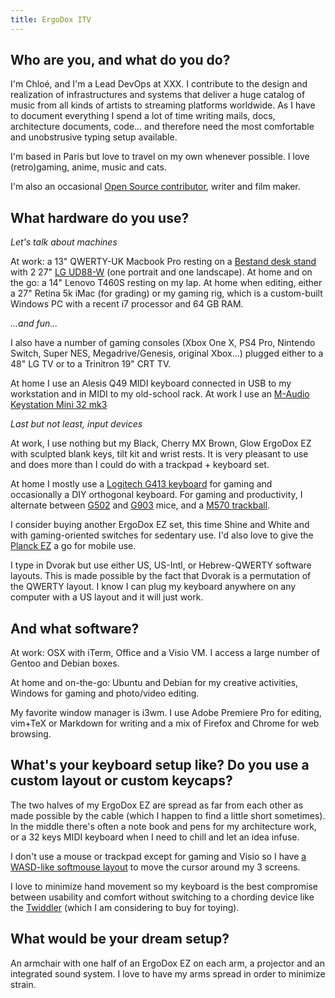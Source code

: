 ```yaml
---
title: ErgoDox ITV
---
```


## Who are you, and what do you do?

I'm Chloé, and I'm a Lead DevOps at XXX. I contribute to the design and realization of infrastructures and systems that deliver a huge catalog of music from all kinds of artists to streaming platforms worldwide. As I have to document everything I spend a lot of time writing mails, docs, architecture documents, code... and therefore need the most comfortable and unobstrusive typing setup available.

I'm based in Paris but love to travel on my own whenever possible. I love (retro)gaming, anime, music and cats.

I'm also an occasional [Open Source contributor](https://www.github.com/ChloeTigre), writer and film maker.

## What hardware do you use?

*Let's talk about machines*

At work: a 13" QWERTY-UK Macbook Pro resting on a [Bestand desk stand](http://ibestand.com/product/Laptop_Stand-9.html) with 2 27" [LG UD88-W](https://www.lg.com/fr/moniteurs/lg-27UD88-moniteur-ips-4k-27-pouces) (one portrait and one landscape).
At home and on the go: a 14" Lenovo T460S resting on my lap.
At home when editing, either a 27" Retina 5k iMac (for grading) or my gaming rig, which is a custom-built Windows PC with a recent i7 processor and 64 GB RAM.

*...and fun...*

I also have a number of gaming consoles (Xbox One X, PS4 Pro, Nintendo Switch, Super NES, Megadrive/Genesis, original Xbox...) plugged either to a 48" LG TV or to a Trinitron 19" CRT TV.

At home I use an Alesis Q49 MIDI keyboard connected in USB to my workstation and in MIDI to my old-school rack. At work I use an [M-Audio Keystation Mini 32 mk3](https://www.m-audio.com/keystation-mini32-mk3)

*Last but not least, input devices*

At work, I use nothing but my Black, Cherry MX Brown, Glow ErgoDox EZ with sculpted blank keys, tilt kit and wrist rests. It is very pleasant to use and does more than I could do with a trackpad + keyboard set.

At home I mostly use a [Logitech G413 keyboard](https://www.logitechg.com/en-us/products/gaming-keyboards/g413-mechanical-gaming-keyboard.html) for gaming and occasionally a DIY orthogonal keyboard. For gaming and productivity, I alternate between [G502](https://support.logitech.com/en_us/product/g502-proteus-spectrum-rgb-gaming-mouse) and [G903](https://www.logitechg.com/en-us/products/gaming-mice/g903-hero-wireless-gaming-mouse.html) mice, and a [M570 trackball](https://www.logitech.com/en-us/product/wireless-trackball-m570).

I consider buying another ErgoDox EZ set, this time Shine and White and with gaming-oriented switches for sedentary use. I'd also love to give the [Planck EZ](https://ergodox-ez.com/pages/customize-planck) a go for mobile use.

I type in Dvorak but use either US, US-Intl, or Hebrew-QWERTY software layouts. This is made possible by the fact that Dvorak is a permutation of the QWERTY layout. I know I can plug my keyboard anywhere on any computer with a US layout and it will just work.

## And what software?

At work: OSX with iTerm, Office and a Visio VM. I access a large number of Gentoo and Debian boxes.

At home and on-the-go: Ubuntu and Debian for my creative activities, Windows for gaming and photo/video editing.

My favorite window manager is i3wm. I use Adobe Premiere Pro for editing, vim+TeX or Markdown for writing and a mix of Firefox and Chrome for web browsing.

## What's your keyboard setup like? Do you use a custom layout or custom keycaps?

The two halves of my ErgoDox EZ are spread as far from each other as made possible by the cable (which I happen to find a little short sometimes). In the middle there's often a note book and pens for my architecture work, or a 32 keys MIDI keyboard when I need to chill and let an idea infuse.

I don't use a mouse or trackpad except for gaming and Visio so I have [a WASD-like softmouse layout](https://configure.ergodox-ez.com/ergodox-ez/layouts/ZOEz/latest/0) to move the cursor around my 3 screens.

I love to minimize hand movement so my keyboard is the best compromise between usability and comfort without switching to a chording device like the [Twiddler](https://twiddler.tekgear.com) (which I am considering to buy for toying).

## What would be your dream setup?

An armchair with one half of an ErgoDox EZ on each arm, a projector and an integrated sound system. I love to have my arms spread in order to minimize strain.
